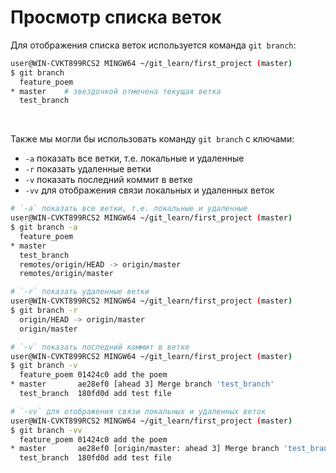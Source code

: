 # Просмотр списка веток
Для отображения списка веток используется команда `git branch`:  
```sh
user@WIN-CVKT899RCS2 MINGW64 ~/git_learn/first_project (master)
$ git branch
  feature_poem
* master    # звездочкой отмечена текущая ветка
  test_branch
```

<br>

Также мы могли бы использовать команду `git branch` с ключами:  
- `-a` показать все ветки, т.е. локальные и удаленные    
- `-r` показать удаленные ветки      
- `-v` показать последний коммит в ветке    
- `-vv` для отображения связи локальных и удаленных веток   
```sh
# `-a` показать все ветки, т.е. локальные и удаленные
user@WIN-CVKT899RCS2 MINGW64 ~/git_learn/first_project (master)
$ git branch -a
  feature_poem
* master
  test_branch
  remotes/origin/HEAD -> origin/master
  remotes/origin/master

# `-r` показать удаленные ветки 
user@WIN-CVKT899RCS2 MINGW64 ~/git_learn/first_project (master)
$ git branch -r
  origin/HEAD -> origin/master
  origin/master

# `-v` показать последний коммит в ветке 
user@WIN-CVKT899RCS2 MINGW64 ~/git_learn/first_project (master)
$ git branch -v
  feature_poem 01424c0 add the poem
* master       ae28ef0 [ahead 3] Merge branch 'test_branch'
  test_branch  180fd0d add test file

# `-vv` для отображения связи локальных и удаленных веток
user@WIN-CVKT899RCS2 MINGW64 ~/git_learn/first_project (master)
$ git branch -vv
  feature_poem 01424c0 add the poem
* master       ae28ef0 [origin/master: ahead 3] Merge branch 'test_branch'
  test_branch  180fd0d add test file
```
